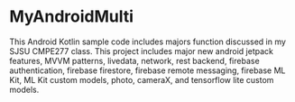 # MyAndroidMulti
This Android Kotlin sample code includes majors function discussed in my SJSU CMPE277 class. This project includes major new android jetpack features, MVVM patterns, livedata, network, rest backend, firebase authentication, firebase firestore, firebase remote messaging, firebase ML Kit, ML Kit custom models, photo, cameraX, and tensorflow lite custom models.
